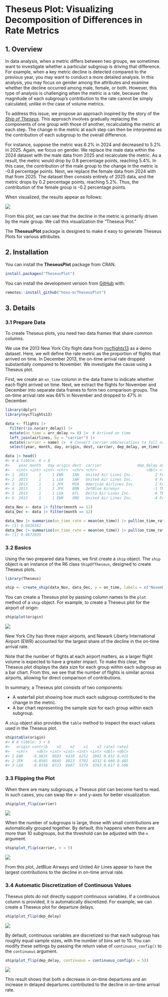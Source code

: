 
<!-- README.md is generated from README.Rmd. Please edit that file -->

# Theseus Plot: Visualizing Decomposition of Differences in Rate Metrics

<!-- badges: start -->

<!-- badges: end -->

## 1. Overview

In data analysis, when a metric differs between two groups, we sometimes
want to investigate whether a particular subgroup is driving that
difference. For example, when a key metric decline is detected compared
to the previous year, you may want to conduct a more detailed analysis.
In this analysis, you may focus on gender among the attributes and
examine whether the decline occurred among male, female, or both.
However, this type of analysis is challenging when the metric is a rate,
because the magnitude of each subgroup’s contribution to the rate cannot
be simply calculated, unlike in the case of volume metrics.

To address this issue, we propose an approach inspired by the story of
the *[Ship of Theseus](https://en.wikipedia.org/wiki/Ship_of_Theseus)*.
This approach involves gradually replacing the components of one group
with those of another, recalculating the metric at each step. The change
in the metric at each step can then be interpreted as the contribution
of each subgroup to the overall difference.

For instance, suppose the metric was 6.2% in 2024 and decreased to 5.2%
in 2025. Again, we focus on gender. We replace the male data within the
2024 dataset with the male data from 2025 and recalculate the metric. As
a result, the metric would drop by 0.8 percentage points, reaching 5.4%.
In this case, the contribution of the male group to the change in the
metric is -0.8 percentage points. Next, we replace the female data from
2024 with that from 2025. The dataset then consists entirely of 2025
data, and the metric drops by 0.2 percentage points, reaching 5.2%.
Thus, the contribution of the female group is -0.2 percentage points.

When visualized, the results appear as follows:

![](man/figures/README-overview-1.png)<!-- -->

From this plot, we can see that the decline in the metric is primarily
driven by the male group. We call this visualization the “Theseus Plot.”

The **TheseusPlot** package is designed to make it easy to generate
Theseus Plots for various attributes.

## 2. Installation

You can install the **TheseusPlot** package from CRAN.

``` r
install.packages("TheseusPlot")
```

You can install the development version from
[GitHub](https://github.com/hoxo-m/TheseusPlot) with:

``` r
remotes::install_github("hoxo-m/TheseusPlot")
```

## 3. Details

### 3.1 Prepare Data

To create Theseus plots, you need two data frames that share common
columns.

We use the 2013 New York City flight data from
[nycflights13](https://cran.r-project.org/package=nycflights13) as a
demo dataset. Here, we will define the rate metric as the proportion of
flights that arrived on time. In December 2013, the on-time arrival rate
dropped substantially compared to November. We investigate the cause
using a Theseus plot.

First, we create an `on_time` column in the data frame to indicate
whether each flight arrived on time. Next, we extract the flights for
November and December into separate data frames to form two comparison
groups. The on-time arrival rate was 64% in November and dropped to 47%
in December.

``` r
library(dplyr)
library(nycflights13)

data <- flights |> 
  filter(!is.na(arr_delay)) |>
  mutate(on_time = arr_delay <= 0) |>  # Arrived on time
  left_join(airlines, by = "carrier") |>
  mutate(carrier = name) |>  # Convert carrier abbreviations to full names
  select(year, month, day, origin, dest, carrier, dep_delay, on_time)

data |> head()
#> # A tibble: 6 × 8
#>    year month   day origin dest  carrier                dep_delay on_time
#>   <int> <int> <int> <chr>  <chr> <chr>                      <dbl> <lgl>  
#> 1  2013     1     1 EWR    IAH   United Air Lines Inc.          2 FALSE  
#> 2  2013     1     1 LGA    IAH   United Air Lines Inc.          4 FALSE  
#> 3  2013     1     1 JFK    MIA   American Airlines Inc.         2 FALSE  
#> 4  2013     1     1 JFK    BQN   JetBlue Airways               -1 TRUE   
#> 5  2013     1     1 LGA    ATL   Delta Air Lines Inc.          -6 TRUE   
#> 6  2013     1     1 EWR    ORD   United Air Lines Inc.         -4 FALSE

data_Nov <- data |> filter(month == 11)
data_Dec <- data |> filter(month == 12)

data_Nov |> summarise(on_time_rate = mean(on_time)) |> pull(on_time_rate)
#> [1] 0.6426161
data_Dec |> summarise(on_time_rate = mean(on_time)) |> pull(on_time_rate)
#> [1] 0.4672835
```

### 3.2 Basics

Using the two prepared data frames, we first create a `ship` object. The
`ship` object is an instance of the R6 class `ShipOfTheseus`, designed
to create Theseus plots.

``` r
library(Theseus)

ship <- create_ship(data_Nov, data_Dec, y = on_time, labels = c("November", "December"))
```

You can create a Theseus plot by passing column names to the `plot`
method of a `ship` object. For example, to create a Theseus plot for the
airport of origin:

``` r
ship$plot(origin)
```

![](man/figures/README-plot_origin-1.png)<!-- -->

New York City has three major airports, and Newark Liberty International
Airport (EWR) accounted for the largest share of the decline in the
on-time arrival rate.

Note that the number of flights at each airport matters, as a larger
flight volume is expected to have a greater impact. To make this clear,
the Theseus plot displays the data size for each group within each
subgroup as a bar chart. From this, we see that the number of flights is
similar across airports, allowing for direct comparison of
contributions.

In summary, a Theseus plot consists of two components:

- A waterfall plot showing how much each subgroup contributed to the
  change in the metric.
- A bar chart representing the sample size for each group within each
  subgroup.

A `ship` object also provides the `table` method to inspect the exact
values used in the Theseus plot.

``` r
ship$table(origin)
#> # A tibble: 3 × 8
#>   origin contrib    n1    n2    x1    x2 rate1 rate2
#>   <chr>    <dbl> <int> <int> <int> <int> <dbl> <dbl>
#> 1 EWR    -0.0831  9603  9410  6251  3901 0.651 0.415
#> 2 JFK    -0.0565  8645  8923  5702  4332 0.660 0.485
#> 3 LGA    -0.0358  8723  8687  5379  4393 0.617 0.506
```

### 3.3 Flipping the Plot

When there are many subgroups, a Theseus plot can become hard to read.
In such cases, you can swap the x- and y-axes for better visualization.

``` r
ship$plot_flip(carrier)
```

![](man/figures/README-plot_carrier-1.png)<!-- -->

When the number of subgroups is large, those with small contributions
are automatically grouped together. By default, this happens when there
are more than 10 subgroups, but the threshold can be adjusted with the
`n` argument.

``` r
ship$plot_flip(carrier, n = 5)
```

![](man/figures/README-prot_carrier_n-1.png)<!-- -->

From this plot, JetBlue Airways and United Air Lines appear to have the
largest contributions to the decline in on-time arrival rate.

### 3.4 Automatic Discretization of Continuous Values

Theseus plots do not directly support continuous variables. If a
continuous column is provided, it is automatically discretized. For
example, we can create a Theseus plot for departure delays.

``` r
ship$plot_flip(dep_delay)
```

![](man/figures/README-plot_dep_delay-1.png)<!-- -->

By default, continuous variables are discretized so that each subgroup
has roughly equal sample sizes, with the number of bins set to 10. You
can modify these settings by passing the return value of
`continuous_config()` to the `continuous` argument.

``` r
ship$plot_flip(dep_delay, continuous = continuous_config(n = 5))
```

![](man/figures/README-plot_dep_delay_n-1.png)<!-- -->

This result shows that both a decrease in on-time departures and an
increase in delayed departures contributed to the decline in on-time
arrival rate.
